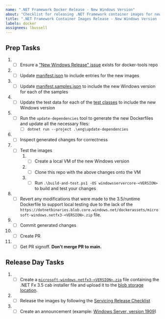 ```yaml
---
name: ".NET Framework Docker Release - New Windows Version"
about: "Checklist for releasing .NET Framework container images for new Windows major versions"
title: ".NET Framework Container Images Release - New Windows Version - <new Windows version>"
labels: docker
assignees: lbussell
---
```


## Prep Tasks

1. - [ ] Ensure a ["New Windows Release" issue](https://github.com/dotnet/docker-tools/blob/.github/ISSUE_TEMPLATE/releases/new-windows-release.md) exists for docker-tools repo
1. - [ ] Update [manifest.json](https://github.com/microsoft/dotnet-framework-docker/blob/main/manifest.json) to include entries for the new images
1. - [ ] Update [manifest.samples.json](https://github.com/microsoft/dotnet-framework-docker/blob/main/manifest.samples.json) to include the new Windows version for each of the samples
1. - [ ] Update the test data for each of the [test classes](https://github.com/microsoft/dotnet-framework-docker/tree/main/tests/Microsoft.DotNet.Framework.Docker.Tests) to include the new Windows version
1. - [ ] Run the `update-dependencies` tool to generate the new Dockerfiles and update all the necessary files:
      - [ ] `dotnet run --project .\eng\update-dependencies`
1. - [ ] Inspect generated changes for correctness
1. - [ ] Test the images
      1. - [ ] Create a local VM of the new Windows version
      1. - [ ] Clone this repo with the above changes onto the VM
      1. - [ ] Run `.\build-and-test.ps1 -OS windowsservercore-<VERSION>` to build and test your changes
1. - [ ] Revert any modifications that were made to the 3.5/runtime Dockerfile to support local testing due to the lack of the `https://dotnetbinaries.blob.core.windows.net/dockerassets/microsoft-windows.netfx3-<VERSION>.zip` file.
1. - [ ] Commit generated changes
1. - [ ] Create PR
1. - [ ] Get PR signoff. **Don't merge PR to main.**

## Release Day Tasks

1. - [ ] Create a [`microsoft-windows.netfx3-<VERSION>.zip`](https://github.com/microsoft/dotnet-framework-docker/blob/1c3dd6638c6b827b81ffb13386b924f6dcdee533/3.5/runtime/windowsservercore-1909/Dockerfile#L11) file containing the .NET Fx 3.5 cab installer file and upload it to the [blob storage location](https://dotnetbinaries.blob.core.windows.net/dockerassets).
1. - [ ] Release the images by following the [Servicing Release Checklist](https://github.com/dotnet/release/blob/main/.github/ISSUE_TEMPLATE/dotnet-fx-docker-servicing-release.md)
1. - [ ] Create an announcement (example: [Windows Server, version 1909](https://github.com/microsoft/dotnet-framework-docker/issues/448))
